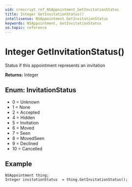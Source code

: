 ```yaml
---
uid: crmscript_ref_NSAppointment_GetInvitationStatus
title: Integer GetInvitationStatus()
intellisense: NSAppointment.GetInvitationStatus
keywords: NSAppointment, GetInvitationStatus
so.topic: reference
---
```


# Integer GetInvitationStatus()

Status if this appointment represents an invitation

**Returns:** Integer

## Enum: InvitationStatus

* 0 = Unknown
* 1 = None
* 2 = Accepted
* 4 = Hidden
* 5 = Invitation
* 6 = Moved
* 7 = Seen
* 8 = MovedSeen
* 9 = Declined
* 10 = Cancelled

## Example

```crmscript
NSAppointment thing;
Integer invitationStatus  = thing.GetInvitationStatus();
```
